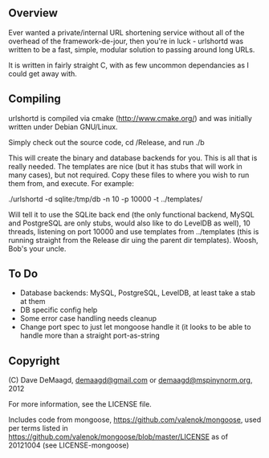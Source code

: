Overview
--------

Ever wanted a private/internal URL shortening service without all of the overhead of the framework-de-jour, then you're in luck - urlshortd was written to be a fast, simple, modular solution to passing around long URLs.  

It is written in fairly straight C, with as few uncommon dependancies as I could get away with.  

Compiling
---------

urlshortd is compiled via cmake (http://www.cmake.org/) and was initially written under Debian GNU/Linux.  

Simply check out the source code, cd <checkoutdir>/Release, and run ./b 

This will create the binary and database backends for you.  This is all that is really needed.  The templates are nice (but it has stubs that will work in many cases), but not required. Copy these files to where you wish to run them from, and execute.  For example:

./urlshortd -d sqlite:/tmp/db -n 10 -p 10000 -t ../templates/

Will tell it to use the SQLite back end (the only functional backend, MySQL and PostgreSQL are only stubs, would also like to do LevelDB as well), 10 threads, listening on port 10000 and use templates from ../templates (this is running straight from the Release dir uing the parent dir templates).  Woosh, Bob's your uncle.  

To Do
-----
- Database backends: MySQL, PostgreSQL, LevelDB, at least take a stab at them
- DB specific config help
- Some error case handling needs cleanup
- Change port spec to just let mongoose handle it (it looks to be able to handle more than a straight port-as-string


Copyright
---------

(C) Dave DeMaagd, demaagd@gmail.com or demaagd@mspinynorm.org, 2012

For more information, see the LICENSE file.  

Includes code from mongoose, https://github.com/valenok/mongoose, used per terms listed in https://github.com/valenok/mongoose/blob/master/LICENSE as of 20121004 (see LICENSE-mongoose)

